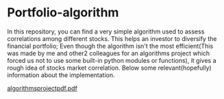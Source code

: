 # Portfolio-algorithm
In this repository, you can find a very simple algorithm used to assess correlations among different stocks. This helps an investor to diversify the financial portfolio; Even though the algorithm isn't the most efficient(This was made by me and other2 colleagues for an algorithms project which forced us not to use some built-in python modules or functions), it gives a rough idea of  stocks market correlation. Below some relevant(hopefully) information about the implementation.

[algorithmsprojectpdf.pdf](https://github.com/Matcar02/Portfolio-algorithm/files/9160586/algorithmsprojectpdf.pdf)
